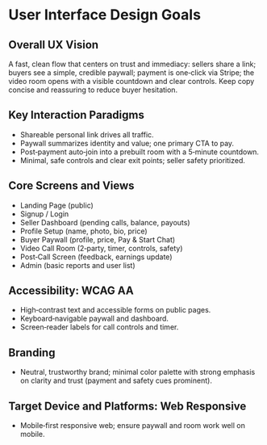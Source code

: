 # User Interface Design Goals

## Overall UX Vision
A fast, clean flow that centers on trust and immediacy: sellers share a link; buyers see a simple, credible paywall; payment is one‑click via Stripe; the video room opens with a visible countdown and clear controls. Keep copy concise and reassuring to reduce buyer hesitation.

## Key Interaction Paradigms
- Shareable personal link drives all traffic.
- Paywall summarizes identity and value; one primary CTA to pay.
- Post‑payment auto‑join into a prebuilt room with a 5‑minute countdown.
- Minimal, safe controls and clear exit points; seller safety prioritized.

## Core Screens and Views
- Landing Page (public)
- Signup / Login
- Seller Dashboard (pending calls, balance, payouts)
- Profile Setup (name, photo, bio, price)
- Buyer Paywall (profile, price, Pay & Start Chat)
- Video Call Room (2‑party, timer, controls, safety)
- Post‑Call Screen (feedback, earnings update)
- Admin (basic reports and user list)

## Accessibility: WCAG AA
- High‑contrast text and accessible forms on public pages.
- Keyboard‑navigable paywall and dashboard.
- Screen‑reader labels for call controls and timer.

## Branding
- Neutral, trustworthy brand; minimal color palette with strong emphasis on clarity and trust (payment and safety cues prominent).

## Target Device and Platforms: Web Responsive
- Mobile‑first responsive web; ensure paywall and room work well on mobile.
